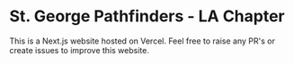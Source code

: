 # St. George Pathfinders - LA Chapter

This is a Next.js website hosted on Vercel. Feel free to raise any PR's or create issues to improve this website.
